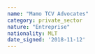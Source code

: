 ```yaml
---
name: "Mamo TCV Advocates"
category: private_sector
nature: "Entreprise"
nationality: MLT
date_signed: '2018-11-12'
---
```

    